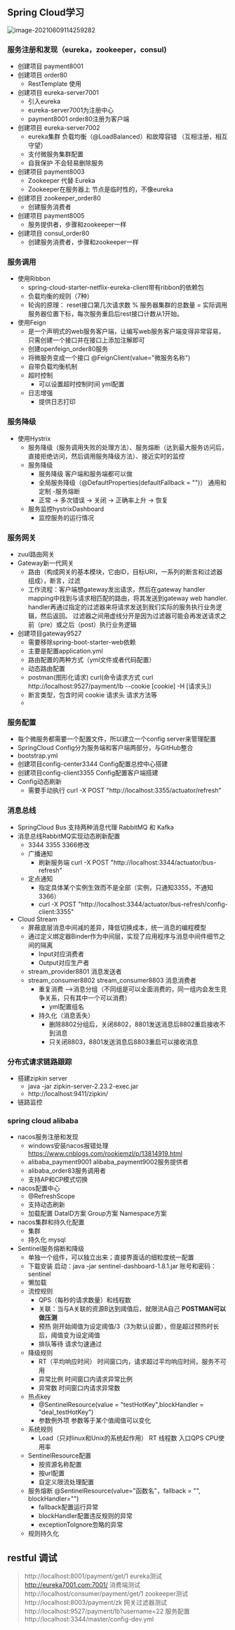## Spring Cloud学习
![image-20210609114259282](image-20210609114259282.png)

### 服务注册和发现（eureka，zookeeper，consul)
- 创建项目 payment8001
- 创建项目 order80
  - RestTemplate 使用
- 创建项目 eureka-server7001
  - 引入eureka
  - eureka-server7001为注册中心
  - payment8001 order80注册为客户端
- 创建项目 eureka-server7002
  - eureka集群 负载均衡（@LoadBalanced）和故障容错 （互相注册，相互守望）
  - 支付微服务集群配置
  - 自我保护 不会轻易删除服务
- 创建项目 payment8003
  - Zookeeper 代替 Eureka
  - Zookeeper在服务器上 节点是临时性的，不像eureka
- 创建项目 zookeeper_order80
  - 创建服务消费者
- 创建项目 payment8005
  - 服务提供者，步骤和zookeeper一样
- 创建项目 consul_order80
  - 创建服务消费者，步骤和zookeeper一样
  
### 服务调用
- 使用Ribbon
  - spring-cloud-starter-netflix-eureka-client带有ribbon的依赖包
  - 负载均衡的规则（7种）
  - 轮询的原理： reset接口第几次请求数 % 服务器集群的总数量 = 实际调用服务器位置下标，每次服务重启后rest接口计数从1开始。
- 使用Feign
  - 是一个声明式的web服务客户端，让编写web服务客户端变得非常容易，只需创建一个接口并在接口上添加注解即可
  - 创建openfeign_order80服务
  - 将微服务变成一个接口 @FeignClient(value="微服务名称")
  - 自带负载均衡机制
  - 超时控制
    - 可以设置超时控制时间 yml配置
  - 日志增强
    - 提供日志打印
    
### 服务降级
- 使用Hystrix
  - 服务降级（服务调用失败的处理方法）、服务熔断（达到最大服务访问后，直接拒绝访问，然后调用服务降级方法）、接近实时的监控
  - 服务降级
    - 服务降级 客户端和服务端都可以做
    - 全局服务降级（@DefaultProperties(defaultFallback = "")）  通用和定制
    -服务熔断
    - 正常 -> 多次错误 -> 关闭 -> 正确率上升 -> 恢复
  - 服务监控hystrixDashboard
    - 监控服务的运行情况

### 服务网关
  - zuul路由网关
  - Gateway新一代网关
    - 路由（构成网关的基本模块，它由ID，目标URI，一系列的断言和过滤器组成），断言，过滤
    - 工作流程：客户端想gateway发出请求，然后在gateway handler mapping中找到与请求相匹配的路由，将其发送到gateway web handler.
               handler再通过指定的过滤器来将请求发送到我们实际的服务执行业务逻辑，然后返回。
               过滤器之间用虚线分开是因为过滤器可能会再发送请求之前（pre）或之后（post）执行业务逻辑
  - 创建项目gateway9527
    - 需要移除spring-boot-starter-web依赖
    - 主要是配置application.yml
    - 路由配置的两种方式（yml文件或者代码配置）
    - 动态路由配置
    - postman(图形化请求) curl(命令请求方式 curl http://localhost:9527/payment/lb --cookie [cookie] -H [请求头])
    - 断言类型，包含时间 cookie 请求头 请求方法等
    - 

### 服务配置
  - 每个微服务都需要一个配置文件，所以建立一个config server来管理配置
  - SpringCloud Config分为服务端和客户端两部分，与GitHub整合
  - bootstrap.yml
  - 创建项目config-center3344 Config配置总控中心搭建
  - 创建项目config-client3355 Config配置客户端搭建
  - Config动态刷新
    - 需要手动执行 curl -X POST "http://localhost:3355/actuator/refresh"

### 消息总线
  - SpringCloud Bus 支持两种消息代理 RabbitMQ 和 Kafka
  - 消息总线RabbitMQ实现动态刷新配置
    - 3344 3355 3366修改
    - 广播通知
      - 刷新服务端 curl -X POST "http://localhost:3344/actuator/bus-refresh"
    - 定点通知
      - 指定具体某个实例生效而不是全部（实例，只通知3355，不通知3366）
      - curl -X POST "http://localhost:3344/actuator/bus-refresh/config-client:3355"
  - Cloud Stream
    - 屏蔽底层消息中间减的差异，降低切换成本，统一消息的编程模型
    - 通过定义绑定器Binder作为中间层，实现了应用程序与消息中间件细节之间的隔离
      - Input对应消费者
      - Output对应生产者
    - stream_provider8801 消息发送者
    - stream_consumer8802 stream_consumer8803 消息消费者
      - 重复消费 -->消息分组（不同组是可以全面消费的，同一组内会发生竞争关系，只有其中一个可以消费）
        - yml配置组名
      - 持久化（消息丢失）
        - 删除8802分组后，关闭8802，8801发送消息后8802重启接收不到消息
        - 只关闭8803，8801发送消息后8803重启可以接收消息

### 分布式请求链路跟踪
  - 搭建zipkin server
    - java -jar zipkin-server-2.23.2-exec.jar
    - http://localhost:9411/zipkin/
  - 链路监控

### spring cloud alibaba
  - nacos服务注册和发现
    - windows安装nacos报错处理 https://www.cnblogs.com/rookiemzl/p/13814919.html
    - alibaba_payment9001 alibaba_payment9002服务提供者
    - alibaba_order83服务调用者
    - 支持AP和CP模式切换
  - nacos配置中心
    - @RefreshScope
    - 支持动态刷新
    - 加载配置 DataID方案 Group方案 Namespace方案
  - nacos集群和持久化配置
    - 集群
    - 持久化 mysql
  - Sentinel服务熔断和降级
    - 单独一个组件，可以独立出来；直接界面话的细粒度统一配置
    - 下载安装 启动：java -jar sentinel-dashboard-1.8.1.jar
              账号和密码：sentinel
    - 懒加载
    - 流控规则 
      - QPS（每秒的请求数量）和线程数
      - 关联：当与A关联的资源B达到阈值后，就限流A自己 **POSTMAN可以做压测**
      - 预热 刚开始阈值为设定阈值/3（3为默认设置），但是超过预热时长后，阈值变为设定阈值
      - 排队等待 请求匀速通过
    - 降级规则
      - RT（平均响应时间） 时间窗口内，请求超过平均响应时间，服务不可用
      - 异常比例  时间窗口内请求异常比例
      - 异常数  时间窗口内请求异常数
    - 热点key
      - @SentinelResource(value = "testHotKey",blockHandler = "deal_testHotKey")
      - 参数例外项 参数等于某个值阈值可以变化
    - 系统规则
      - Load（只对linux和Unix的系统起作用） RT 线程数 入口QPS CPU使用率
    - SentinelResource配置
      - 按资源名称配置
      - 按url配置
      - 自定义限流处理配置
    - 服务熔断
    @SentinelResource(value="函数名"，fallback = "", blockHandler="")
      - fallback配置运行异常
      - blockHandler配置违反规则的异常
      - exceptionToIgnore忽略的异常
    - 规则持久化
    

## restful 调试
> http://localhost:8001/payment/get/1
> eureka测试
> http://eureka7001.com:7001/
> 消费端测试
> http://localhost/consumer/payment/get/1
> zookeeper测试
> http://localhost:8003/payment/zk
> 网关过滤器测试
> http://localhost:9527/payment/lb?username=22
> 服务配置
> http://localhost:3344/master/config-dev.yml